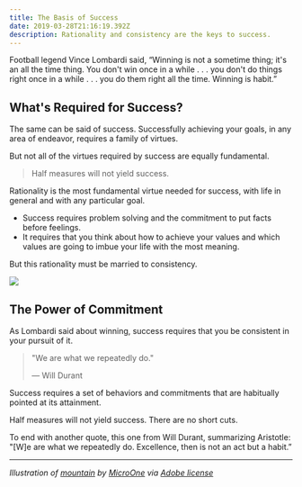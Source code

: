 ```yaml
---
title: The Basis of Success
date: 2019-03-28T21:16:19.392Z
description: Rationality and consistency are the keys to success.
---
```

Football legend Vince Lombardi said, “Winning is not a sometime thing; it's an all the time thing. You don't win once in a while . . . you don't do things right once in a while . . . you do them right all the time. Winning is habit.”

## What's Required for Success?

The same can be said of success. Successfully achieving your goals, in any area of endeavor, requires a family of virtues. 

But not all of the virtues required by success are equally fundamental.

> Half measures will not yield success. 

Rationality is the most fundamental virtue needed for success, with life in general and with any particular goal. 

* Success requires problem solving and the commitment to put facts before feelings. 
* It requires that you think about how to achieve your values and which values are going to imbue your life with the most meaning.

But this rationality must be married to consistency. 

<img src="https://res.cloudinary.com/icecloud7/image/upload/q_auto,f_auto/v1562300884/how-to-succeed_lwmxgs.png"/>

## The Power of Commitment

As Lombardi said about winning, success requires that you be consistent in your pursuit of it.

> "We are what we repeatedly do." 
>
> — Will Durant

Success requires a set of behaviors and commitments that are habitually pointed at its attainment.

Half measures will not yield success. There are no short cuts. 

To end with another quote, this one from Will Durant, summarizing Aristotle: "\[W]e are what we repeatedly do. Excellence, then is not an act but a habit.”
<br/>

<hr>
<p class="smaller"><em>Illustration of <a href=https://stock.adobe.com/images/mountain-climbing-route-to-peak-business-journey-path-in-progress-to-success-vector-concept/199086508" target="blank">mountain</a> by <a href="https://stock.adobe.com/contributor/206206823/microone?load_type=author&prev_url=detail" target="blank">MicroOne</a> via <a href="https://stock.adobe.com/license-terms" target="blank">Adobe license</a></em></p>
